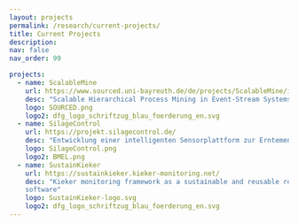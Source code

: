 ```yaml
---
layout: projects
permalink: /research/current-projects/
title: Current Projects
description: 
nav: false
nav_order: 99

projects:
  - name: ScalableMine
    url: https://www.sourced.uni-bayreuth.de/de/projects/ScalableMine/index.html
    desc: "Scalable Hierarchical Process Mining in Event-Stream Systems"
    logo: SOURCED.png
    logo2: dfg_logo_schriftzug_blau_foerderung_en.svg
  - name: SilageControl
    url: https://projekt.silagecontrol.de/
    desc: "Entwicklung einer intelligenten Sensorplattform zur Erntemengenerfassung- und Management von Silagen"
    logo: SilageControl.png
    logo2: BMEL.png
  - name: SustainKieker
    url: https://sustainkieker.kieker-monitoring.net/
    desc: "Kieker monitoring framework as a sustainable and reusable research
    software"
    logo: SustainKieker-logo.svg
    logo2: dfg_logo_schriftzug_blau_foerderung_en.svg
---
```

